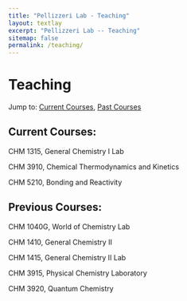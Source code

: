 ```yaml
---
title: "Pellizzeri Lab - Teaching"
layout: textlay
excerpt: "Pellizzeri Lab -- Teaching"
sitemap: false
permalink: /teaching/
---
```


# Teaching
Jump to: [Current Courses](#current-courses), [Past Courses](#past-courses)

## Current Courses:

CHM 1315, General Chemistry I Lab

CHM 3910, Chemical Thermodynamics and Kinetics

CHM 5210, Bonding and Reactivity

## Previous Courses:

CHM 1040G, World of Chemistry Lab

CHM 1410, General Chemistry II

CHM 1415, General Chemistry II Lab

CHM 3915, Physical Chemistry Laboratory

CHM 3920, Quantum Chemistry
